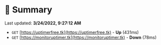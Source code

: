# 📖 Summary
Last updated: **3/24/2022, 9:27:12 AM**

- `GET` [https://uptimerfree.tk](https://uptimerfree.tk) - **Up** (431ms)
- `GET` [https://monitoruptimer.tk](https://monitoruptimer.tk) - **Down** (78ms)
